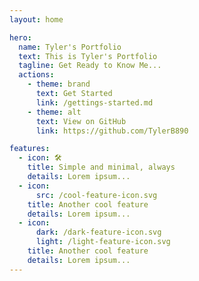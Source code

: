 ```yaml
---
layout: home

hero:
  name: Tyler's Portfolio
  text: This is Tyler's Portfolio
  tagline: Get Ready to Know Me...
  actions:
    - theme: brand
      text: Get Started
      link: /gettings-started.md
    - theme: alt
      text: View on GitHub
      link: https://github.com/TylerB890

features:
  - icon: 🛠️
    title: Simple and minimal, always
    details: Lorem ipsum...
  - icon:
      src: /cool-feature-icon.svg
    title: Another cool feature
    details: Lorem ipsum...
  - icon:
      dark: /dark-feature-icon.svg
      light: /light-feature-icon.svg
    title: Another cool feature
    details: Lorem ipsum...
---
```

